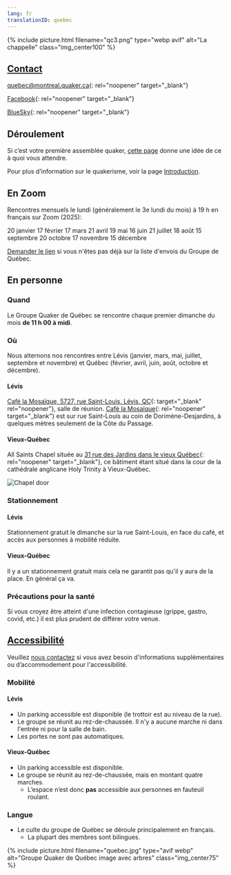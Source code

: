 ```yaml
---
lang: fr
translationID: quebec
---
```

{% include picture.html filename="qc3.png" type="webp avif" alt="La chappelle" class="img_center100" %}

## [Contact](/contact-fr)
[quebec@montreal.quaker.ca](mailto:quebec@montreal.quaker.ca){: rel="noopener" target="_blank"}

[Facebook](https://www.facebook.com/QuakersQuebecCanada/){: rel="noopener" target="_blank"}

[BlueSky](https://bsky.app/profile/quakers-qc-fr.bsky.social){: rel="noopener" target="_blank"}

## Déroulement
Si c’est votre première assemblée quaker, [cette page](/à_propos) donne une idée de ce à quoi vous attendre.

Pour plus d’information sur le quakerisme, voir la page [Introduction](/intro-fr).

## En Zoom
Rencontres mensuels le lundi (généralement le 3e lundi du mois) à 19&nbsp;h en français sur Zoom (2025):

20 janvier
17 février
17 mars
21 avril
19 mai
16 juin
21 juillet
18 août
15 septembre
20 octobre
17 novembre
15 décembre

[Demander le lien](mailto:quebec@montreal.quaker.ca) si vous n'êtes pas déjà sur la liste d'envois du Groupe de Québec.

## En personne
### Quand
Le Groupe Quaker de Québec se rencontre chaque premier dimanche du mois **de 11 h 00 à midi**.

### Où
Nous alternons nos rencontres entre Lévis (janvier, mars, mai, juillet, septembre et novembre) et Québec (février, avril, juin, août, octobre et décembre).

#### Lévis
[Café la Mosaïque, 5727, rue Saint-Louis, Lévis, QC](https://goo.gl/maps/HYYEYV92bwR3Wujp6){: target="_blank" rel="noopener"}, salle de réunion. [Café la Mosaïque](http://cafelamosaique.org/){: rel="noopener" target="_blank"} est sur rue Saint-Louis au coin de Dorimène-Desjardins, à quelques mètres seulement de la Côte du Passage.

#### Vieux-Québec
All Saints Chapel située au [31 rue des Jardins dans le vieux Québec](https://maps.app.goo.gl/NNHaVfcmDpb2o5oo6){: rel="noopener" target="_blank"}, ce bâtiment étant situé dans la cour de la cathédrale anglicane Holy Trinity à Vieux-Québec.

![Chapel door](/assets/images/QC_chapel_door.avif)

### Stationnement
#### Lévis
Stationnement gratuit le dimanche sur la rue Saint-Louis, en face du café, et accès aux personnes à mobilité réduite. 

#### Vieux-Québec
Il y a un stationnement gratuit mais cela ne garantit pas qu'il y aura de la place. En général ça va.

### Précautions pour la santé <span class="stanchor"><a name="consignes"></a></span>

Si vous croyez être atteint d'une infection contagieuse (grippe, gastro, covid, etc.) il est plus prudent de différer votre venue.

## [Accessibilité](/accessibilité) <span class="stanchor"><a name="accessibilité"></a></span>
Veuillez [nous contactez](/contact-fr) si vous avez besoin d'informations supplémentaires ou d’accommodement pour l'accessibilité.
### Mobilité
#### Lévis
* Un parking accessible est disponible (le trottoir est au niveau de la rue).
* Le groupe se réunit au rez-de-chaussée. Il n'y a aucune marche ni dans l'entrée ni pour la salle de bain.
* Les portes ne sont pas automatiques.

#### Vieux-Québec
* Un parking accessible est disponible.
* Le groupe se réunit au rez-de-chaussée, mais en montant quatre marches.
  * L’espace n’est donc **pas** accessible aux personnes en fauteuil roulant.

### Langue
* Le culte du groupe de Québec se déroule principalement en français.
  * La plupart des membres sont bilingues.

{% include picture.html filename="quebec.jpg" type="avif webp" alt="Groupe Quaker de Québec image avec arbres" class="img_center75" %}
